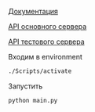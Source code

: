 [Документация](https://gamethon.datsteam.dev/datsdefense/documentation/)

[API основного сервера](https://games.datsteam.dev/docs/index.html)

[API тестового сервера](https://games-test.datsteam.dev/docs/index.html)

Входим в environment

```bash
./Scripts/activate
```

Запустить

```bash
python main.py
```